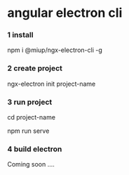 # angular electron cli

### 1 install

npm i @miup/ngx-electron-cli -g

### 2 create project

ngx-electron init project-name

### 3 run project

cd project-name

npm run serve

### 4 build electron

Coming soon ....




